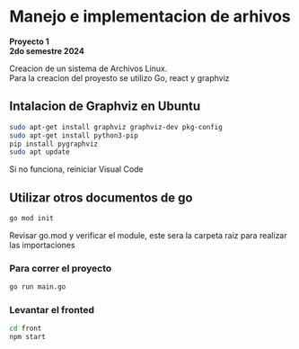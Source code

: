 # Manejo e implementacion de arhivos
**Proyecto 1**  
__2do semestre 2024__

Creacion de un sistema de Archivos Linux.  
Para la creacion del proyesto se utilizo Go, react y graphviz

## Intalacion de Graphviz en Ubuntu
```sh
sudo apt-get install graphviz graphviz-dev pkg-config
sudo apt-get install python3-pip
pip install pygraphviz
sudo apt update
```
Si no funciona, reiniciar Visual Code

## Utilizar otros documentos de go
```sh
go mod init
```
Revisar go.mod y verificar el module, este sera la carpeta raiz para realizar las importaciones

### Para correr el proyecto
```sh
go run main.go
```

### Levantar el fronted
```sh
cd front
npm start
```